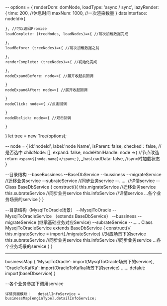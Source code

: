 --
options = {
    renderDom: domNode,
    loadType: 'async / sync',
    lazyRender: {
        time: 200, //休息时间
        maxNum: 1000, //一次渲染数量
    }
    dataInterface: nodeId=>{

    }, //可以返回Promise
    loadComplete: (treeNodes, loadNodes)=>{ //每次加载数据完成

    },
    loadBefore: (treeNodes)=>{ //每次加载数据之前

    },
    renderComplete: (treeNodes)=>{ //初始化完成

    },
    nodeExpandBefore: node=>{ //展开收起前回调

    }
    nodeExpandAfter: node=>{ //展开收起回调

    }
    nodeClick: node=>{ //点击回调

    }
    nodeDbclick: node=>{ //双击回调

    }
}
let tree = new Tree(options);

--
node = {
    id:'nodeId',
    label:'node Name',
    isParent: false,
    checked：false, //是否选中
    childNode: [],
    expand: false,
    nodeHtmlHandle: node =>{ //节点改造
        return `<span>${node.name}</span>`;
    },
    _hasLoadData: false, //sync时加载状态
}









--目录结构
--baseBussiness
    --BaseDbService
    --bussiness
        --migrateService //迁移业务service
        --subrateService //同步业务service
        --...... //详情service
--Class BaseDbService {
    construct(){
        this.migrateService //迁移业务service
        this.subrateService //同步业务service
        this.infoService //详情service
        ...各个业务场景的service
    }
}

--目录结构（MysqlToOracle场景）
--MysqlToOracle
    --MysqlToOracleService （extends BaseDbService）
    --bussiness
        --migrateService (继承基础业务对应Service)
        --subrateService
        --......
Class MysqlToOracleService extends BaseDbService {
    construct(){
        this.migrateService = import(./migrateService) //对应场景下的service
        this.subrateService //同步业务service
        this.infoService //同步业务service
        ...各个业务场景的service
    }
}


---
businessMap {
    'MysqlToOracle': import(MysqlToOracle场景下的service),
    'OracleToKafKa': import(OracleToKafka场景下的service)
    ......
    defalut: import(baseDbservice)
}

--各个业务参加下调用service
    
    详情页面模块：   detailInfoService = businessMap[enginType].detailInfoService;
    

    